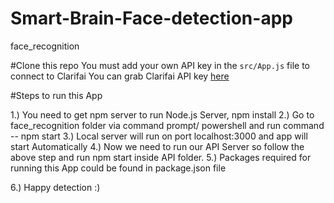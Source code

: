 # Smart-Brain-Face-detection-app
face_recognition



#Clone this repo
You must add your own API key in the `src/App.js` file to connect to Clarifai
  You can grab Clarifai API key [here](https://www.clarifai.com/)

#Steps to run this App

1.) You need to get npm server to run Node.js Server, npm install
2.) Go to face_recognition folder via command prompt/ powershell and run command -- npm start
3.) Local server will run on port localhost:3000 and app will start Automatically
4.) Now we need to run our API Server so follow the above step and run npm start inside API folder.
5.) Packages required for running this App could be found in package.json file

6.) Happy detection :)
    
